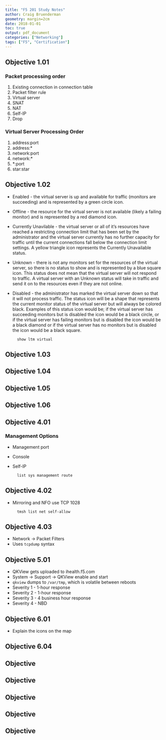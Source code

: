 ```yaml
---
title: "F5 201 Study Notes"
author: Craig Bruenderman
geometry: margin=2cm
date: 2018-01-01
toc: true
output: pdf_document
categories: ["Networking"]
tags: ["F5", "Certification"]
---
```


## Objective 1.01

### Packet processing order

1. Existing connection in connection table
1. Packet filter rule
1. Virtual server
1. SNAT
1. NAT
1. Self-IP
1. Drop

### Virtual Server Processing Order

1. address:port
1. address:*
1. network:port
1. network:*
1. *:port
1. star:star

## Objective 1.02

* Enabled - the virtual server is up and available for traffic (monitors are succeeding) and is represented by a green circle icon.

* Offline - the resource for the virtual server is not available (likely a failing monitor) and is represented by a red diamond icon.

* Currently Unavilable - the virtual server or all of it’s resources have reached a restricting connection limit that has been set by the administrator and the virtual server currently has no further capacity for traffic until the current connections fall below the connection limit settings. A yellow triangle icon represents the Currently Unavailable status.

* Unknown - there is not any monitors set for the resources of the virtual server, so there is no status to show and is represented by a blue square icon. This status does not mean that the virtual server will not respond to traffic. A virtual server with an Unknown status will take in traffic and send it on to the resources even if they are not online.

* Disabled - the administrator has marked the virtual server down so that it will not process traffic. The status icon will be a shape that represents the current monitor status of the virtual server but will always be colored black. Examples of this status icon would be; if the virtual server has succeeding monitors but is disabled the icon would be a black circle, or if the virtual server has failing monitors but is disabled the icon would be a black diamond or if the virtual server has no monitors but is disabled the icon would be a black square.

		show ltm virtual

## Objective 1.03

## Objective 1.04

## Objective 1.05

## Objective 1.06

## Objective 4.01

### Management Options

* Management port
* Console
* Self-IP

		list sys management route

## Objective 4.02

* Mirroring and NFO use TCP 1028

		tmsh list net self-allow

## Objective 4.03

* Network -> Packet Filters
* Uses `tcpdump` syntax

## Objective 5.01

* QKView gets uploaded to ihealth.f5.com
* System -> Support -> QKView enable and start
* `qkview` dumps to `/var/tmp`, which is volatile between reboots
* Severity 1 - 1-hour response
* Severity 2 - 1-hour response
* Severity 3 - 4 business hour response
* Severity 4 - NBD

## Objective 6.01

* Explain the icons on the map

## Objective 6.04



## Objective

## Objective

## Objective

## Objective

## Objective

